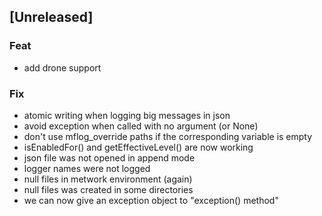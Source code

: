 <a name="unreleased"></a>
## [Unreleased]

### Feat
- add drone support

### Fix
- atomic writing when logging big messages in json
- avoid exception when called with no argument (or None)
- don't use mflog_override paths if the corresponding variable is empty
- isEnabledFor() and getEffectiveLevel() are now working
- json file was not opened in append mode
- logger names were not logged
- null files in metwork environment (again)
- null files was created in some directories
- we can now give an exception object to "exception() method"

